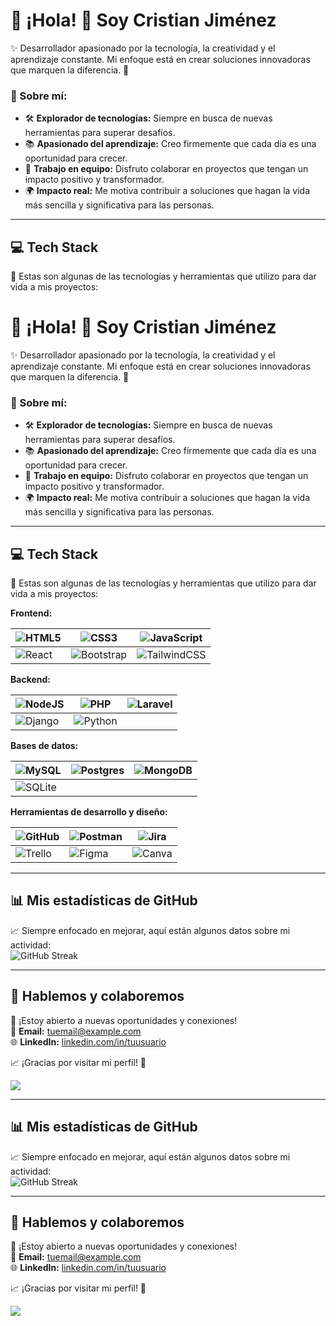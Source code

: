 # 🌟 ¡Hola! 👋 Soy **Cristian Jiménez**  
✨ Desarrollador apasionado por la tecnología, la creatividad y el aprendizaje constante. Mi enfoque está en crear soluciones innovadoras que marquen la diferencia. 🚀  

### 🙌 Sobre mí:
- 🛠️ **Explorador de tecnologías:** Siempre en busca de nuevas herramientas para superar desafíos.  
- 📚 **Apasionado del aprendizaje:** Creo firmemente que cada día es una oportunidad para crecer.  
- 🤝 **Trabajo en equipo:** Disfruto colaborar en proyectos que tengan un impacto positivo y transformador.  
- 🌍 **Impacto real:** Me motiva contribuir a soluciones que hagan la vida más sencilla y significativa para las personas.

---

## 💻 **Tech Stack**  
🚀 Estas son algunas de las tecnologías y herramientas que utilizo para dar vida a mis proyectos:  
# 🌟 ¡Hola! 👋 Soy **Cristian Jiménez**  
✨ Desarrollador apasionado por la tecnología, la creatividad y el aprendizaje constante. Mi enfoque está en crear soluciones innovadoras que marquen la diferencia. 🚀  

### 🙌 Sobre mí:
- 🛠️ **Explorador de tecnologías:** Siempre en busca de nuevas herramientas para superar desafíos.  
- 📚 **Apasionado del aprendizaje:** Creo firmemente que cada día es una oportunidad para crecer.  
- 🤝 **Trabajo en equipo:** Disfruto colaborar en proyectos que tengan un impacto positivo y transformador.  
- 🌍 **Impacto real:** Me motiva contribuir a soluciones que hagan la vida más sencilla y significativa para las personas.

---

## 💻 **Tech Stack**  
🚀 Estas son algunas de las tecnologías y herramientas que utilizo para dar vida a mis proyectos:  

**Frontend:**  

| ![HTML5](https://img.shields.io/badge/html5-%23E34F26.svg?style=for-the-badge&logo=html5&logoColor=white) | ![CSS3](https://img.shields.io/badge/css3-%231572B6.svg?style=for-the-badge&logo=css3&logoColor=white) | ![JavaScript](https://img.shields.io/badge/javascript-%23323330.svg?style=for-the-badge&logo=javascript&logoColor=%23F7DF1E) |  
|---|---|---|  
| ![React](https://img.shields.io/badge/react-%2320232a.svg?style=for-the-badge&logo=react&logoColor=%2361DAFB) | ![Bootstrap](https://img.shields.io/badge/bootstrap-%238511FA.svg?style=for-the-badge&logo=bootstrap&logoColor=white) | ![TailwindCSS](https://img.shields.io/badge/tailwindcss-%2338B2AC.svg?style=for-the-badge&logo=tailwind-css&logoColor=white) |  

**Backend:**  

| ![NodeJS](https://img.shields.io/badge/node.js-6DA55F?style=for-the-badge&logo=node.js&logoColor=white) | ![PHP](https://img.shields.io/badge/php-%23777BB4.svg?style=for-the-badge&logo=php&logoColor=white) | ![Laravel](https://img.shields.io/badge/laravel-%23FF2D20.svg?style=for-the-badge&logo=laravel&logoColor=white) |  
|---|---|---|  
| ![Django](https://img.shields.io/badge/django-%23092E20.svg?style=for-the-badge&logo=django&logoColor=white) | ![Python](https://img.shields.io/badge/python-3670A0?style=for-the-badge&logo=python&logoColor=ffdd54) |   |  

**Bases de datos:**  

| ![MySQL](https://img.shields.io/badge/mysql-4479A1.svg?style=for-the-badge&logo=mysql&logoColor=white) | ![Postgres](https://img.shields.io/badge/postgres-%23316192.svg?style=for-the-badge&logo=postgresql&logoColor=white) | ![MongoDB](https://img.shields.io/badge/MongoDB-%234ea94b.svg?style=for-the-badge&logo=mongodb&logoColor=white) |  
|---|---|---|  
| ![SQLite](https://img.shields.io/badge/sqlite-%2307405e.svg?style=for-the-badge&logo=sqlite&logoColor=white) |   |   |  

**Herramientas de desarrollo y diseño:**  

| ![GitHub](https://img.shields.io/badge/github-%23121011.svg?style=for-the-badge&logo=github&logoColor=white) | ![Postman](https://img.shields.io/badge/Postman-FF6C37?style=for-the-badge&logo=postman&logoColor=white) | ![Jira](https://img.shields.io/badge/jira-%230A0FFF.svg?style=for-the-badge&logo=jira&logoColor=white) |  
|---|---|---|  
| ![Trello](https://img.shields.io/badge/Trello-%23026AA7.svg?style=for-the-badge&logo=Trello&logoColor=white) | ![Figma](https://img.shields.io/badge/figma-%23F24E1E.svg?style=for-the-badge&logo=figma&logoColor=white) | ![Canva](https://img.shields.io/badge/Canva-%2300C4CC.svg?style=for-the-badge&logo=Canva&logoColor=white) |  

---

## 📊 **Mis estadísticas de GitHub**  
📈 Siempre enfocado en mejorar, aquí están algunos datos sobre mi actividad:  
![GitHub Streak](https://github-readme-streak-stats.herokuapp.com/?user=cristian3808&theme=dark&hide_border=false)  

---

## 🚀 **Hablemos y colaboremos**  
🔗 ¡Estoy abierto a nuevas oportunidades y conexiones!  
📧 **Email:** [tuemail@example.com](mailto:tuemail@example.com)  
🌐 **LinkedIn:** [linkedin.com/in/tuusuario](https://linkedin.com/in/tuusuario)  

📈 ¡Gracias por visitar mi perfil! 🌟  

[![](https://visitcount.itsvg.in/api?id=cristian3808&icon=0&color=6)](https://visitcount.itsvg.in)

<!-- Proudly created with GPRM ( https://gprm.itsvg.in ) -->  

---

## 📊 **Mis estadísticas de GitHub**  
📈 Siempre enfocado en mejorar, aquí están algunos datos sobre mi actividad:  
![GitHub Streak](https://github-readme-streak-stats.herokuapp.com/?user=cristian3808&theme=dark&hide_border=false)  

---

## 🚀 **Hablemos y colaboremos**  
🔗 ¡Estoy abierto a nuevas oportunidades y conexiones!  
📧 **Email:** [tuemail@example.com](mailto:tuemail@example.com)  
🌐 **LinkedIn:** [linkedin.com/in/tuusuario](https://linkedin.com/in/tuusuario)  

📈 ¡Gracias por visitar mi perfil! 🌟  

[![](https://visitcount.itsvg.in/api?id=cristian3808&icon=0&color=6)](https://visitcount.itsvg.in)

<!-- Proudly created with GPRM ( https://gprm.itsvg.in ) -->  
